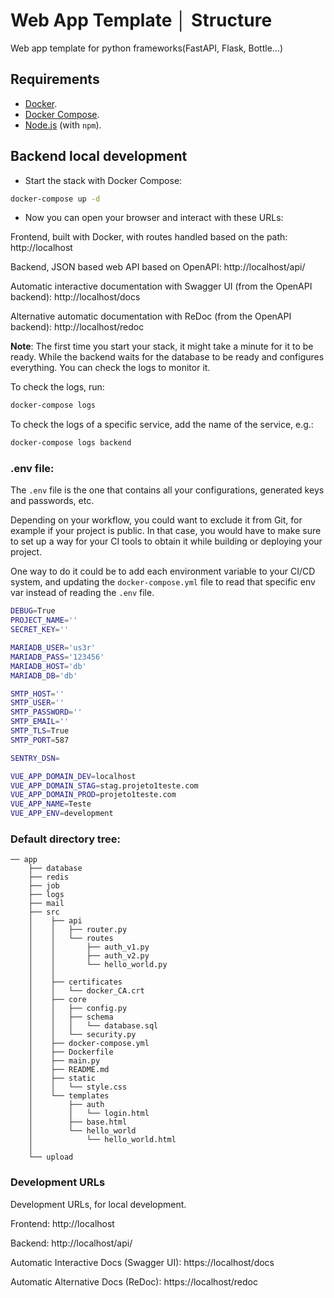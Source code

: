 # Web App Template │ Structure
Web app template for python frameworks(FastAPI, Flask, Bottle...)

## Requirements
* [Docker](https://www.docker.com/).
* [Docker Compose](https://docs.docker.com/compose/install/).
* [Node.js](https://nodejs.org/en/) (with `npm`).

## Backend local development

* Start the stack with Docker Compose:

```bash
docker-compose up -d
```

* Now you can open your browser and interact with these URLs:

Frontend, built with Docker, with routes handled based on the path: http://localhost

Backend, JSON based web API based on OpenAPI: http://localhost/api/

Automatic interactive documentation with Swagger UI (from the OpenAPI backend): http://localhost/docs

Alternative automatic documentation with ReDoc (from the OpenAPI backend): http://localhost/redoc

**Note**: The first time you start your stack, it might take a minute for it to be ready. While the backend waits for the database to be ready and configures everything. You can check the logs to monitor it.

To check the logs, run:

```bash
docker-compose logs
```

To check the logs of a specific service, add the name of the service, e.g.:

```bash
docker-compose logs backend
```

### .env file:

The `.env` file is the one that contains all your configurations, generated keys and passwords, etc.

Depending on your workflow, you could want to exclude it from Git, for example if your project is public. In that case, you would have to make sure to set up a way for your CI tools to obtain it while building or deploying your project.

One way to do it could be to add each environment variable to your CI/CD system, and updating the `docker-compose.yml` file to read that specific env var instead of reading the `.env` file.

```sh
DEBUG=True
PROJECT_NAME=''
SECRET_KEY=''

MARIADB_USER='us3r'
MARIADB_PASS='123456'
MARIADB_HOST='db'
MARIADB_DB='db'

SMTP_HOST=''
SMTP_USER=''
SMTP_PASSWORD=''
SMTP_EMAIL=''
SMTP_TLS=True
SMTP_PORT=587

SENTRY_DSN=

VUE_APP_DOMAIN_DEV=localhost
VUE_APP_DOMAIN_STAG=stag.projeto1teste.com
VUE_APP_DOMAIN_PROD=projeto1teste.com
VUE_APP_NAME=Teste
VUE_APP_ENV=development

```

### Default directory tree:
```
── app
    ├── database
    ├── redis
    ├── job
    ├── logs
    ├── mail
    ├── src
    │    ├── api
    │    │   ├── router.py
    │    │   └── routes
    │    │       ├── auth_v1.py
    │    │       ├── auth_v2.py
    │    │       └── hello_world.py
    │    │        
    │    ├── certificates
    │    │   └── docker_CA.crt
    │    ├── core
    │    │   ├── config.py
    │    │   ├── schema
    │    │   │   └── database.sql
    │    │   └── security.py
    │    ├── docker-compose.yml
    │    ├── Dockerfile
    │    ├── main.py
    │    ├── README.md
    │    ├── static
    │    │   └── style.css
    │    └── templates
    │        ├── auth
    │        │   └── login.html
    │        ├── base.html
    │        └── hello_world
    │            └── hello_world.html
    │    
    └── upload
```

### Development URLs

Development URLs, for local development.

Frontend: http://localhost

Backend: http://localhost/api/

Automatic Interactive Docs (Swagger UI): https://localhost/docs

Automatic Alternative Docs (ReDoc): https://localhost/redoc

